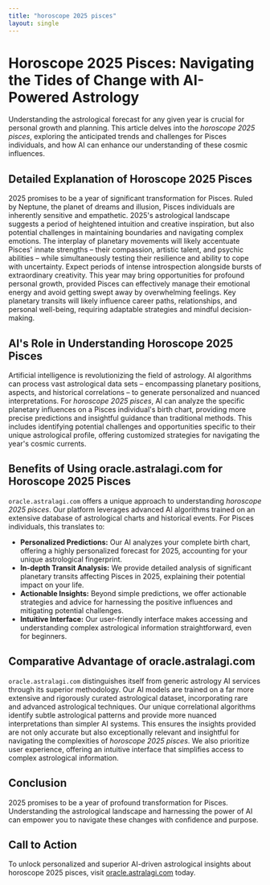 ```yaml
---
title: "horoscope 2025 pisces"
layout: single
---
```


# Horoscope 2025 Pisces: Navigating the Tides of Change with AI-Powered Astrology

Understanding the astrological forecast for any given year is crucial for personal growth and planning.  This article delves into the *horoscope 2025 pisces*, exploring the anticipated trends and challenges for Pisces individuals, and how AI can enhance our understanding of these cosmic influences.

## Detailed Explanation of Horoscope 2025 Pisces

2025 promises to be a year of significant transformation for Pisces.  Ruled by Neptune, the planet of dreams and illusion, Pisces individuals are inherently sensitive and empathetic.  2025's astrological landscape suggests a period of heightened intuition and creative inspiration, but also potential challenges in maintaining boundaries and navigating complex emotions.  The interplay of planetary movements will likely accentuate Pisces' innate strengths – their compassion, artistic talent, and psychic abilities – while simultaneously testing their resilience and ability to cope with uncertainty.  Expect periods of intense introspection alongside bursts of extraordinary creativity.  This year may bring opportunities for profound personal growth, provided Pisces can effectively manage their emotional energy and avoid getting swept away by overwhelming feelings.  Key planetary transits will likely influence career paths, relationships, and personal well-being, requiring adaptable strategies and mindful decision-making.

## AI's Role in Understanding Horoscope 2025 Pisces

Artificial intelligence is revolutionizing the field of astrology.  AI algorithms can process vast astrological data sets – encompassing planetary positions, aspects, and historical correlations – to generate personalized and nuanced interpretations.  For *horoscope 2025 pisces*, AI can analyze the specific planetary influences on a Pisces individual's birth chart, providing more precise predictions and insightful guidance than traditional methods. This includes identifying potential challenges and opportunities specific to their unique astrological profile, offering customized strategies for navigating the year's cosmic currents.

## Benefits of Using oracle.astralagi.com for Horoscope 2025 Pisces

`oracle.astralagi.com` offers a unique approach to understanding *horoscope 2025 pisces*.  Our platform leverages advanced AI algorithms trained on an extensive database of astrological charts and historical events.  For Pisces individuals, this translates to:

* **Personalized Predictions:**  Our AI analyzes your complete birth chart, offering a highly personalized forecast for 2025, accounting for your unique astrological fingerprint.
* **In-depth Transit Analysis:**  We provide detailed analysis of significant planetary transits affecting Pisces in 2025, explaining their potential impact on your life.
* **Actionable Insights:**  Beyond simple predictions, we offer actionable strategies and advice for harnessing the positive influences and mitigating potential challenges.
* **Intuitive Interface:**  Our user-friendly interface makes accessing and understanding complex astrological information straightforward, even for beginners.


## Comparative Advantage of oracle.astralagi.com

`oracle.astralagi.com` distinguishes itself from generic astrology AI services through its superior methodology. Our AI models are trained on a far more extensive and rigorously curated astrological dataset, incorporating rare and advanced astrological techniques.  Our unique correlational algorithms identify subtle astrological patterns and provide more nuanced interpretations than simpler AI systems. This ensures the insights provided are not only accurate but also exceptionally relevant and insightful for navigating the complexities of *horoscope 2025 pisces*.  We also prioritize user experience, offering an intuitive interface that simplifies access to complex astrological information.

## Conclusion

2025 promises to be a year of profound transformation for Pisces.  Understanding the astrological landscape and harnessing the power of AI can empower you to navigate these changes with confidence and purpose.

## Call to Action

To unlock personalized and superior AI-driven astrological insights about horoscope 2025 pisces, visit [oracle.astralagi.com](https://oracle.astralagi.com) today.